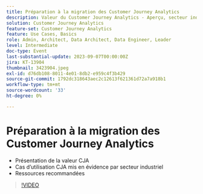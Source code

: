 ```yaml
---
title: Préparation à la migration des Customer Journey Analytics
description: Valeur du Customer Journey Analytics - Aperçu, secteur industriel, ressources recommandées
solution: Customer Journey Analytics
feature-set: Customer Journey Analytics
feature: Use Cases, Basics
role: Admin, Architect, Data Architect, Data Engineer, Leader
level: Intermediate
doc-type: Event
last-substantial-update: 2023-09-07T00:00:00Z
jira: KT-13904
thumbnail: 3423904.jpeg
exl-id: d76db108-8011-4e01-8db2-e959c4f3b429
source-git-commit: 1792dc318643aec2c12613f621361d72a7a918b1
workflow-type: tm+mt
source-wordcount: '33'
ht-degree: 0%

---
```


# Préparation à la migration des Customer Journey Analytics

* Présentation de la valeur CJA
* Cas d’utilisation CJA mis en évidence par secteur industriel
* Ressources recommandées

>[!VIDEO](https://video.tv.adobe.com/v/3423904/?learn=on)
